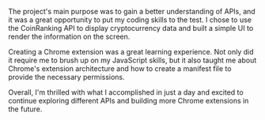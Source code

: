 The project's main purpose was to gain a better understanding of APIs, and it was a great opportunity to put my coding skills to the test. I chose to use the CoinRanking API to display cryptocurrency data and built a simple UI to render the information on the screen.

Creating a Chrome extension was a great learning experience. Not only did it require me to brush up on my JavaScript skills, but it also taught me about Chrome's extension architecture and how to create a manifest file to provide the necessary permissions.

Overall, I'm thrilled with what I accomplished in just a day and excited to continue exploring different APIs and building more Chrome extensions in the future.